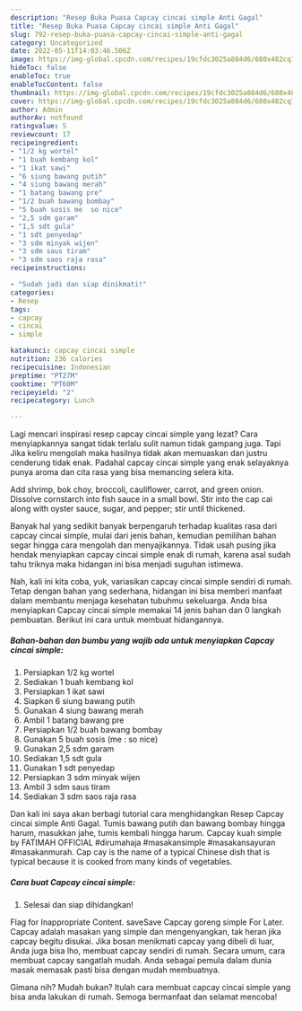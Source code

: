 ```yaml
---
description: "Resep Buka Puasa Capcay cincai simple Anti Gagal"
title: "Resep Buka Puasa Capcay cincai simple Anti Gagal"
slug: 792-resep-buka-puasa-capcay-cincai-simple-anti-gagal
category: Uncategorized
date: 2022-05-11T14:03:46.506Z
image: https://img-global.cpcdn.com/recipes/19cfdc3025a884d6/680x482cq70/capcay-cincai-simple-foto-resep-utama.jpg
hideToc: false
enableToc: true
enableTocContent: false
thumbnail: https://img-global.cpcdn.com/recipes/19cfdc3025a884d6/680x482cq70/capcay-cincai-simple-foto-resep-utama.jpg
cover: https://img-global.cpcdn.com/recipes/19cfdc3025a884d6/680x482cq70/capcay-cincai-simple-foto-resep-utama.jpg
author: Admin
authorAv: notfound
ratingvalue: 5
reviewcount: 17
recipeingredient:
- "1/2 kg wortel"
- "1 buah kembang kol"
- "1 ikat sawi"
- "6 siung bawang putih"
- "4 siung bawang merah"
- "1 batang bawang pre"
- "1/2 buah bawang bombay"
- "5 buah sosis me  so nice"
- "2,5 sdm garam"
- "1,5 sdt gula"
- "1 sdt penyedap"
- "3 sdm minyak wijen"
- "3 sdm saus tiram"
- "3 sdm saos raja rasa"
recipeinstructions:

- "Sudah jadi dan siap dinikmati!"
categories:
- Resep
tags:
- capcay
- cincai
- simple

katakunci: capcay cincai simple 
nutrition: 236 calories
recipecuisine: Indonesian
preptime: "PT27M"
cooktime: "PT60M"
recipeyield: "2"
recipecategory: Lunch

---
```



Lagi mencari inspirasi resep capcay cincai simple yang lezat? Cara menyiapkannya sangat tidak terlalu sulit namun tidak gampang juga. Tapi Jika keliru mengolah maka hasilnya tidak akan memuaskan dan justru cenderung tidak enak. Padahal capcay cincai simple yang enak selayaknya punya aroma dan cita rasa yang bisa memancing selera kita.


Add shrimp, bok choy, broccoli, cauliflower, carrot, and green onion. Dissolve cornstarch into fish sauce in a small bowl. Stir into the cap cai along with oyster sauce, sugar, and pepper; stir until thickened.

Banyak hal yang sedikit banyak berpengaruh terhadap kualitas rasa dari capcay cincai simple, mulai dari jenis bahan, kemudian pemilihan bahan segar hingga cara mengolah dan menyajikannya. Tidak usah pusing jika hendak menyiapkan capcay cincai simple enak di rumah, karena asal sudah tahu triknya maka hidangan ini bisa menjadi suguhan istimewa.


Nah, kali ini kita coba, yuk, variasikan capcay cincai simple sendiri di rumah. Tetap dengan bahan yang sederhana, hidangan ini bisa memberi manfaat dalam membantu menjaga kesehatan tubuhmu sekeluarga. Anda bisa menyiapkan Capcay cincai simple memakai 14 jenis bahan dan 0 langkah pembuatan. Berikut ini cara untuk membuat hidangannya.

<!--inarticleads1-->

##### Bahan-bahan dan bumbu yang wajib ada untuk menyiapkan Capcay cincai simple:

1. Persiapkan 1/2 kg wortel
1. Sediakan 1 buah kembang kol
1. Persiapkan 1 ikat sawi
1. Siapkan 6 siung bawang putih
1. Gunakan 4 siung bawang merah
1. Ambil 1 batang bawang pre
1. Persiapkan 1/2 buah bawang bombay
1. Gunakan 5 buah sosis (me : so nice)
1. Gunakan 2,5 sdm garam
1. Sediakan 1,5 sdt gula
1. Gunakan 1 sdt penyedap
1. Persiapkan 3 sdm minyak wijen
1. Ambil 3 sdm saus tiram
1. Sediakan 3 sdm saos raja rasa


Dan kali ini saya akan berbagi tutorial cara menghidangkan Resep Capcay cincai simple Anti Gagal. Tumis bawang putih dan bawang bombay hingga harum, masukkan jahe, tumis kembali hingga harum. Capcay kuah simple by FATIMAH OFFICIAL #dirumahaja #masakansimple #masakansayuran #masakanmurah. Cap cay is the name of a typical Chinese dish that is typical because it is cooked from many kinds of vegetables. 

<!--inarticleads2-->

##### Cara buat Capcay cincai simple:


1. Selesai dan siap dihidangkan!

Flag for Inappropriate Content. saveSave Capcay goreng simple For Later. Capcay adalah masakan yang simple dan mengenyangkan, tak heran jika capcay begitu disukai. Jika bosan menikmati capcay yang dibeli di luar, Anda juga bisa lho, membuat capcay sendiri di rumah. Secara umum, cara membuat capcay sangatlah mudah. Anda sebagai pemula dalam dunia masak memasak pasti bisa dengan mudah membuatnya. 

Gimana nih? Mudah bukan? Itulah cara membuat capcay cincai simple yang bisa anda lakukan di rumah. Semoga bermanfaat dan selamat mencoba!
